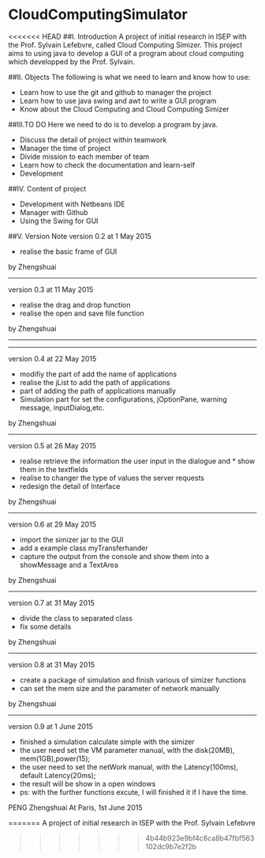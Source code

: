 # CloudComputingSimulator
<<<<<<< HEAD
##I. Introduction
A project of initial research in ISEP with the Prof. Sylvain Lefebvre, called Cloud Computing Simizer. This project aims to using java to develop a GUI of a program about cloud computing which developped by the Prof. Sylvain.

##II. Objects
The following is what we need to learn and know how to use:

*	Learn how to use the git and github to manager the project
*	Learn how to use java swing and awt to write a GUI program
*	Know about the Cloud Computing and Cloud Computing Simizer

##III.TO DO
Here we need to do is to develop a program by java.

*	Discuss the detail of project within teamwork
*	Manager the time of project
*	Divide mission to each member of team
*	Learn how to check the documentation and learn-self
*	Development

##IV. Content of project
*	Development with Netbeans IDE
*	Manager with Github
*	Using the Swing for GUI

##V. Version Note
version 0.2 at 1 May 2015

*	realise the basic frame of GUI

by Zhengshuai

---
version 0.3 at 11 May 2015

*	realise the drag and drop function
*	realise the open and save file function

by Zhengshuai

---
---
version 0.4 at 22 May 2015

*	modifiy the part of add the name of applications
*	realise the jList to add the path of applications
*	part of adding  the path  of applications manually
*	Simulation part for set the configurations, jOptionPane, warning message, inputDialog,etc.

by Zhengshuai

---
version 0.5 at 26 May 2015

*	realise retrieve the information the user input in the dialogue and *	show them in the textfields
*	realise to changer the type of values the server requests
*	redesign the detail of Interface


by Zhengshuai

---
version 0.6 at 29 May 2015

*	import the simizer jar to the GUI
*	add a example class myTransferhander
*	capture the output from the console and show them into a showMessage and a TextArea

by Zhengshuai

---
version 0.7 at 31 May 2015

*	divide the class to separated class
*	fix some details

by Zhengshuai 

---
version 0.8 at 31 May 2015

*	create a package of simulation and finish various of simizer functions
*	can set the mem size and the parameter of network manually

by Zhengshuai

---
version 0.9 at 1 June 2015

*	finished a simulation calculate simple with the simizer
*	the user need set the VM parameter manual, with the disk(20MB), mem(1GB),power(15);
*	the user need to set the netWork manual, with the Latency(100ms), default Latency(20ms);
*	the result will be show in a open windows
*	ps: with the further functions excute, I will finished it if I have the time.

PENG Zhengshuai
At Paris, 1st June 2015

=======
A project of initial research in ISEP with the Prof. Sylvain Lefebvre
>>>>>>> 4b44b923e9bf4c8ca8b47fbf563102dc9b7e2f2b
